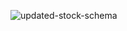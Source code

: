 ![updated-stock-schema](https://github.com/dylan-mcdougall/python-group-project/assets/107007986/c363564d-7532-4d39-9818-c7fd489a6552)

